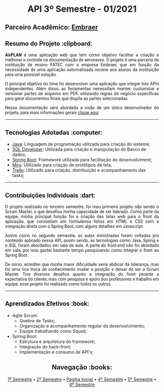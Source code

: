 
 <h1 align="center"> API 3º Semestre - 01/2021</h1>
  
  <h2> Parceiro Acadêmico: <a href="https://embraer.com/">Embraer</a></h2>
  <h2 style="font-family:roboto;"> Resumo do Projeto :clipboard:</h2>
  <p align="justify" style="font-family:roboto;"><b>AirPLAN</b> é uma aplicação web que tem como objetivo facilitar a criação e melhorar o controle na documentação de aeronaves. O projeto é uma parceria da instituição de ensino FATEC com a empresa Embraer, que em função da necessidade de uma aplicação automatizada recorre aos alunos da instituição para uma possível solução.</p>
    <p align="justify" style="font-family:roboto;">O principal objetivo do time foi desenvolver uma aplicação que integre três APIs independentes. Além disso, as ferramentas necessitam manter, customizar e versionar partes de arquivos em PDF, utilizando regras de negócio específicas para gerar documentos finais que dispõe as partes selecionadas.</p>
  <p align="justify" style="font-family:roboto;">Nessa documentação será abordada a visão de um único desenvolvedor do projeto, para mais informações gerais <a href="https://github.com/GabrielSG20/Projeto_Integrador_3BD-1Sem2021">clique aqui</a></p>
  
  ---
  
  <h2 style="font-family:roboto;"> Tecnologias Adotadas :computer:</h2>
  
  * [Java](https://www.java.com/pt_BR/): Linguagem de programação utilizada para criação do sistema;
  * [SQL Developer](https://www.oracle.com/tools/downloads/sqldev-downloads.html): Utilizada para criação e manipulação do Banco de dados;
  * [Spring Boot](https://spring.io/): Framework utilizada para facilitação do desenvolviment;
  * [Miro](https://mockflow.com/apps/wireframepro/): Utilizado para criação de protótipos de tela;
  * [Trello](https://trello.com/pt-BR): Utilizado para criação, distribuição e acompanhamento das tasks;
  
  ---
  
  <h2 style="font-family:roboto;"> Contribuições Individuais :dart:</h2>
  
   <p align="justify" style="font-family:roboto;">O projeto realizado no terceiro semestre, foi meu primeiro projeto não sendo o Scrum Master, o que desafiou minha capacidade de ser liderado. Como parte da equipe, minha principal função foi a criação das telas web para o front da aplicação, que consistiam em formulários feitos em HTML e CSS com a integração direta com o Spring Boot, com alguns detalhes em Javascript.</p>
   <p align="justify" style="font-family:roboto;">Assim como no segundo semestre, as aulas ministradas foram voltadas pro conteúdo aplicado nessa API, assim sendo, as tecnologias como Java, Spring e o SQL foram abordados em sala de aula. A parte do front-end não foi abordada em sala, por isso gastei bastante tempo pesquisando como integrar o front ao Spring Boot.</p>
   <p align="justify" style="font-family:roboto;">De início, acreditei que minha maior dificuldade seria abdicar da liderança, mas foi uma rica troca de conhecimento mudar a posição e deixar de ser o Scrum Master. Tive diversos desafios quanto a integração do front perante a expectativa do cliente, mas com pesquisa e apoio dos professores e trabalho em equipe, esse projeto foi realizado como todos os outros.</p>
  
  ---
   
  <h2 style="font-family:roboto;"> Aprendizados Efetivos :book:</h2>
  
  <ul>
    <li>Agile Scrum:
    <ul>
      <li>Quebra de Tasks;</li>
      <li>Organização e acompanhamento regular do desenvolvimento;</li>   
      <li>Equipe trabalhando como Squad;</li>
     </ul></li>
    <li>Spring Boot:
    <ul>
      <li>Estrutura e arquitetura do framework;</li>
      <li>Integração do back-front;</li>   
      <li>Implementação e consumo de API's;</li>
      </ul></li>
  </ul>
    <h2 align="center"> Navegação :books:</h2>
  <p align="center">
   <a href="https://github.com/MikeBBatista/dossie/blob/main/API_1.md"> 1º Semestre</a></a> •
   <a href="https://github.com/MikeBBatista/dossie/blob/main/API_2.md"> 2º Semestre</a></a> •
   <a href="https://github.com/MikeBBatista/dossie/blob/main/README.md"> Página Inicial</a> •
   <a href=""> 4º Semestre</a> •
   <a href=""> 5º Semestre</a></a> •
   <a href=""> 6º Semestre</a></a>
  </p>
